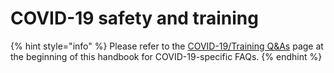 # COVID-19 safety and training

{% hint style="info" %}
Please refer to the [COVID-19/Training Q&As](../../2021-2022-training-year/covid-19-training-q-and-as.md) page at the beginning of this handbook for COVID-19-specific FAQs.
{% endhint %}



